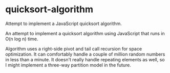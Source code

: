 # quicksort-algorithm
Attempt to implement a JavaScript quicksort algorithm.

An attempt to implement a quicksort algorithm using JavaScript that runs in O(n log n) time.

Algorithm uses a right-side pivot and tail call recursion for space optimization. It can comfortably handle a couple of million random numbers in less than a minute. It doesn't really handle repeating elements as well, so I might implement a three-way partition model in the future.
